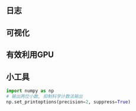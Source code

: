 

## 日志

## 可视化

## 有效利用GPU

## 小工具

```python
import numpy as np
# 输出两位小数, 抑制科学计数法输出
np.set_printoptions(precision=2, suppress=True)
```



